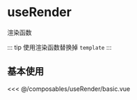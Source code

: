 # useRender

渲染函数

::: tip
使用渲染函数替换掉 `template`
:::

## 基本使用

<basic></basic>

<<< @/composables/useRender/basic.vue

<script setup>
import basic from 'docs/composables/useRender/basic.vue'
</script>
